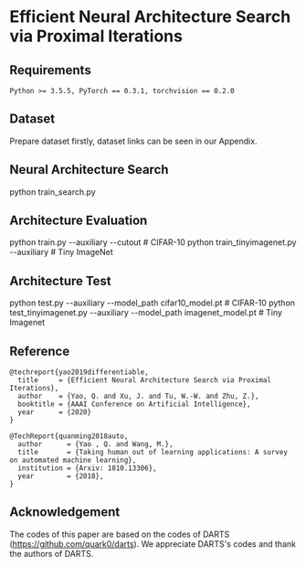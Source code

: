 # Efficient Neural Architecture Search via Proximal Iterations
## Requirements
```
Python >= 3.5.5, PyTorch == 0.3.1, torchvision == 0.2.0
```
## Dataset
Prepare dataset firstly, dataset links can be seen in our Appendix. 

## Neural Architecture Search
python train_search.py

## Architecture Evaluation
python train.py --auxiliary --cutout # CIFAR-10
python train_tinyimagenet.py --auxiliary            # Tiny ImageNet

## Architecture Test
python test.py --auxiliary --model_path cifar10_model.pt # CIFAR-10
python test_tinyimagenet.py --auxiliary --model_path imagenet_model.pt # Tiny Imagenet

## Reference
```
@techreport{yao2019differentiable,
  title     = {Efficient Neural Architecture Search via Proximal Iterations},
  author    = {Yao, Q. and Xu, J. and Tu, W.-W. and Zhu, Z.},
  booktitle = {AAAI Conference on Artificial Intelligence},
  year      = {2020}
}

@TechReport{quanming2018auto,
  author      = {Yao , Q. and Wang, M.},
  title       = {Taking human out of learning applications: A survey on automated machine learning},
  institution = {Arxiv: 1810.13306},
  year        = {2018},
}
```

## Acknowledgement
The codes of this paper are based on the codes of DARTS (https://github.com/quark0/darts). We appreciate DARTS's codes and thank the authors of DARTS.
